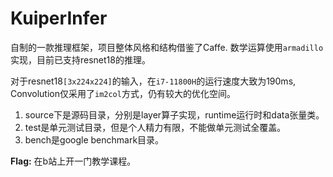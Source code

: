 # KuiperInfer
自制的一款推理框架，项目整体风格和结构借鉴了Caffe. 数学运算使用`armadillo`实现，目前已支持resnet18的推理。

对于resnet18`[3x224x224]`的输入，在`i7-11800H`的运行速度大致为190ms, Convolution仅采用了`im2col`方式，仍有较大的优化空间。
1. source下是源码目录，分别是layer算子实现，runtime运行时和data张量类。
2. test是单元测试目录，但是个人精力有限，不能做单元测试全覆盖。
3. bench是google benchmark目录。

**Flag:** 在b站上开一门教学课程。